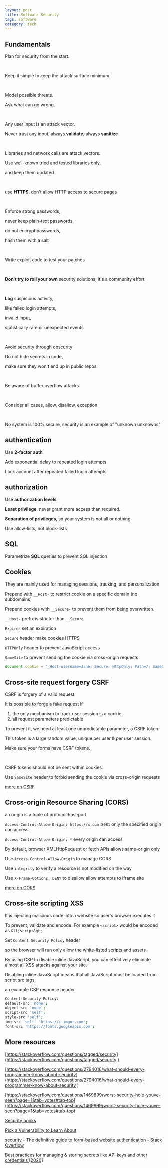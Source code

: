 ```yaml
---
layout: post
title: Software Security 
tags: software 
category: tech
--- 
```


## Fundamentals 

Plan for security from the start. 

<br>

Keep it simple to keep the attack surface minimum. 

<br>

Model possible threats. 

Ask what can go wrong.  

<br>

Any user input is an attack vector. 

Never trust any input, always **validate**, always **sanitize**

<br>

Libraries and network calls are attack vectors.

Use well-known tried and tested libraries only, 

and keep them updated 

<br>

use **HTTPS**, don't allow HTTP access to secure pages

<br>

Enforce strong passwords, 

never keep plain-text passwords, 

do not encrypt passwords, 

hash them with a salt 

<br>

Write exploit code to test your patches 

<br>
  
**Don't try to roll your own** security solutions, it's a community effort 

<br>

**Log** suspicious activity,
 
 like failed login attempts, 

 invalid input, 
 
 statistically rare or unexpected events 

<br>

Avoid security through obscurity 

Do not hide secrets in code, 

make sure they won't end up in public repos 

<br>

Be aware of buffer overflow attacks 

<br>

Consider all cases, allow, disallow, exception

<br>

No system is 100% secure, security is an example of "unknown unknowns"
 
 

## authentication

Use **2-factor auth** 

Add exponential delay to repeated login attempts

Lock account after repeated failed login attempts 

## authorization

Use **authorization levels**. 

**Least privilege**, never grant more access than required. 

**Separation of privileges**, so your system is not all or nothing

Use allow-lists, not block-lists 

  
## SQL 

Parametrize **SQL** queries to prevent SQL injection


## Cookies

They are mainly used for managing sessions, tracking, and personalization

Prepend with `__Host-` to restrict cookie on a specific domain (no subdomains)

Prepend cookies with `__Secure-` to prevent them from being overwritten.  

`__Host-` prefix is stricter than `__Secure`

`Expires` set an expiration 

`Secure` header make cookies HTTPS 

`HTTPOnly` header to prevent JavaScript access

`SameSite` to prevent sending the cookie via cross-origin requests

```js
document.cookie = "_Host-username=Jane; Secure; HttpOnly; Path=/; SameSite=Strict";
```

## Cross-site request forgery CSRF 

CSRF is forgery of a valid request.

It is possible to forge a fake request if 
1. the only mechanism to track user session is a cookie,
2. all request parameters predictable

To prevent it, we need at least one unpredictable parameter, a CSRF token. 

This token is a large random value, unique per user & per user session. 

Make sure your forms have CSRF tokens. 

<br>

CSRF tokens should not be sent within cookies. 

Use `SameSite` header to forbid sending the cookie via cross-origin requests 

[more on CSRF](https://portswigger.net/web-security/csrf)

## Cross-origin Resource Sharing (CORS)

an origin is a tuple of protocol:host:port

`Access-Control-Allow-Origin: https://x.com:8081`  only the specified origin can access  

`Access-Control-Allow-Origin: *` every origin can access

By default, browser XMLHttpRequest or fetch APIs allows same-origin only 

Use `Access-Control-Allow-Origin` to manage CORS 

Use `integrity` to verify a resource is not modified on the way

Use `X-Frame-Options: DENY` to disallow allow attempts to iframe site 

[more on CORS](https://developer.mozilla.org/en-US/docs/Web/HTTP/CORS
)

## Cross-site scripting XSS 

It is injecting malicious code into a website so user's browser executes it 

To prevent, validate and encode. For example `<script>` would be encoded as `&lt;script&gt;`

Set `Content Security Policy` header 

so the browser will run only allow the white-listed scripts and assets 

By using CSP to disable inline JavaScript, you can effectively eliminate almost all XSS attacks against your site.

Disabling inline JavaScript means that all JavaScript must be loaded from script src tags.

an example CSP response header 

```bash
Content-Security-Policy: 
default-src 'none'; 
object-src 'none'; 
script-src 'self'; 
style-src 'self';
img-src 'self' 'https://i.imgur.com';
font-src 'https://fonts.googleapis.com';
```


## More resources

[https://stackoverflow.com/questions/tagged/security](https://stackoverflow.com/questions/tagged/security
)

[https://stackoverflow.com/questions/2794016/what-should-every-programmer-know-about-security](https://stackoverflow.com/questions/2794016/what-should-every-programmer-know-about-security
)

[https://stackoverflow.com/questions/1469899/worst-security-hole-youve-seen?page=1&tab=votes#tab-top](https://stackoverflow.com/questions/1469899/worst-security-hole-youve-seen?page=1&tab=votes#tab-top)

[Security books](https://utkusen.com/blog/guvenlik-kitaplari-hakkindaki-degerlendirmelerim.html)

[Pick a Vulnerability to Learn About](https://www.hacksplaining.com/lessons)

[security - The definitive guide to form-based website authentication - Stack Overflow](https://stackoverflow.com/questions/549/the-definitive-guide-to-form-based-website-authentication)


[Best practices for managing & storing secrets like API keys and other credentials \[2020\]](https://blog.gitguardian.com/secrets-api-management/#secrets-as-service)
